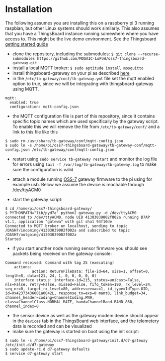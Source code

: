 # Installation

The following assumes you are installing this on a raspberry pi 3 running raspbian, but other Linux systems should work similarly.
This also assumes that you have a ThingsBoard instance running somewhere where you have access to. This might be the live demo environment.
See the Thingsboard [getting started guide](https://thingsboard.io/docs/getting-started-guides/helloworld/)

- clone the repository, including the submodules: `$ git clone --recurse-submodules https://github.com/MOSAIC-LoPoW/oss7-thingsboard-gateway.git`
- install a local MQTT broker: `$ sudo aptitude install mosquitto`
- install thingsboard-gateway on your pi as described [here](https://thingsboard.io/docs/iot-gateway/install/rpi/)
- in the `/etc/tb-gateway/conf/tb-gateway.yml` file set the mqtt enabled option to true, since we will be integrating with thingsboard-gateway using MQTT.
```
mqtt:
  enabled: true
  configuration: mqtt-config.json
```
- the MQTT configuration file is part of this repository, since it contains specific topic names which are used specifically by the gateway script.
To enable this we will remove the file from `/etc/tb-gateway/conf/` and a link to this file like this
```
$ sudo rm /usr/share/tb-gateway/conf/mqtt-config.json
$ sudo ln -s /home/pi/oss7-thingsboard-gateway/tb-gateway-conf/mqtt-config.json /etc/tb-gateway/conf/mqtt-config.json

```
- restart using `sudo service tb-gateway restart` and monitor the log file for errors using `tail -f /var/log/tb-gateway/tb-gateway.log` to make sure the configuration is valid
- attach a module running [OSS-7](http://mosaic-lopow.github.io/dash7-ap-open-source-stack/) gateway firmware to the pi using for example usb. Below we assume the device is reachable through /dev/ttyACM0

- start the gateway script:
```
$ cd /home/pi/oss7-thingsboard-gateway/ 
$ PYTHONPATH="lib/pyd7a" python2 gateway.py -d /dev/ttyACM0
connected to /dev/ttyACM0, node UID 41303039002f002a running D7AP v1.1, application "gatewa" with git sha1 94f10de
Connected to MQTT broker on localhost, sending to topic /DASH7/incoming/41303039002f002a and subscribed to topic /DASH7/outgoing/41303039002f002a
Started
```
- if you start another node running sensor firmware you should see packets being received on the gateway console:
```
Command received: Command with tag 25 (executing)
    actions:
            action: ReturnFileData: file-id=64, size=1, offset=0, length=8, data=[21, 24, 1, 0, 0, 0, 0, 0]
    interface status: interface-id=215, status=unicast=False, nls=False, retry=False, missed=False, fifo_token=190, rx_level=24, seq_nr=0, target_rx_level=80, addressee=ac=1, id_type=IdType.UID, id=0x42373436001a0042L, response_to=exp=0 mant0, link_budget=34, channel_header=coding=ChannelCoding.PN9, class=ChannelClass.NORMAL_RATE, band=ChannelBand.BAND_868, channel_index=0
```
- the sensor device as well as the gateway modem device should appear in the `devices` tab in the ThingsBoard web interface, and the telemetery data is recorded and can be visualized
- make sure the gateway is started on boot using the init script:
```
$ sudo ln -s /home/pi/oss7-thingsboard-gateway/init.d/d7-gateway /etc/init.d/d7-gateway
$ sudo update-rc.d d7-gateway defaults
$ service d7-gateway start
```
